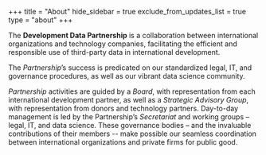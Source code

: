 +++
title = "About"
hide_sidebar = true
exclude_from_updates_list = true
type = "about"
+++

The **Development Data Partnership** is a collaboration between international organizations and technology companies, facilitating the efficient and responsible use of third-party data in international development.

The *Partnership*’s success is predicated on our standardized legal, IT, and governance procedures, as well as our vibrant data science community.

*Partnership* activities are guided by a *Board*, with representation from each international development partner, as well as a *Strategic Advisory Group*, with representation from donors and technology partners. Day-to-day management is led by the Partnership’s *Secretariat* and working groups – legal, IT, and data science. These governance bodies – and the invaluable contributions of their members -- make possible our seamless coordination between international organizations and private firms for public good.

